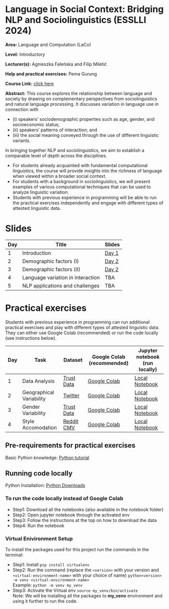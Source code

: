# Language in Social Context: Bridging NLP and Sociolinguistics (ESSLLI 2024)

<b>Area:</b> Language and Computation (LaCo)

<b>Level:</b> Introductory

<b>Lecturer(s):</b> Agnieszka Faleńska and Filip Miletić

<b>Help and practical exercises:</b> Pema Gurung

<b>Course Link:</b> [click here](https://2024.esslli.eu/placeholder-programme/course-overview.html#10)

<b>Abstract:</b>
This course explores the relationship between language and society by drawing on complementary perspectives from sociolinguistics and natural language processing. It discusses variation in language use in connection with 
- (i) speakers’ sociodemographic properties such as age, gender, and socioeconomic status; 
- (ii) speakers’ patterns of interaction; and 
- (iii) the social meaning conveyed through the use of different linguistic variants. 

In bringing together NLP and sociolinguistics, we aim to establish a comparable level of depth across the disciplines. <br>
- For students already acquainted with fundamental computational linguistics, the course will provide insights into the richness of language when viewed within a broader social context.
- For students with a background in sociolinguistics, we will present examples of various computational techniques that can be used to analyze linguistic variation.
- Students with previous experience in programming will be able to run the practical exercises independently and engage with different types of attested linguistic data.

# Slides

| Day | Title                     | Slides | 
| -- | ------------------------ | ----------- |
|1| Introduction    | [Day 1](slides/day1.pdf) |
|2| Demographic factors (I) | [Day 2](slides/day2.pdf) |
|3| Demographic factors (II) |  [Day 2](slides/day3.pdf) |
|4| Language variation in interaction | TBA |
|5| NLP applications and challenges | TBA |

# Practical exercises

Students with previous experience in programming can run additional practical exercises and play with different types of attested linguistic data. They can either use Google Colab (recommended) or run the code locally (see instructions below).

| Day | Task                     | Dataset  | Google Colab (recommended)                                                                                                                                                                        |  Jupyter notebook  (run locally) |
| -- | ------------------------ | -----------  | --------------------------------------------------------------------------------------------------------------------------------------------------------------------------- | ----------------------------------- |
| 1  | Data Analysis | [Trust Data](https://github.com/MilaNLProc/translation_bias)      | [Google Colab](https://colab.research.google.com/drive/1ctMPBupu07Nr8UsP_WuJe7VFHjjocoWE?usp=sharing)     | [Local Notebook](notebooks/Trust_Data_Analysis.ipynb) |
|2| Geographical Variability | [Twitter](http://redac.univ-tlse2.fr/corpus/canen.html) | [Google Colab](https://colab.research.google.com/drive/1Q9wdazDkoryDuld52ZzRk0UriyyjcjQH) | [Local Notebook](notebooks/TwitterData.ipynb) |
|3| Gender Variability | [Trust Data](https://github.com/MilaNLProc/translation_bias) | [Google Colab](https://colab.research.google.com/drive/1I4sUJhfr06EgE99VFy3WK0VyeOOY5SyH?usp=sharing) | [Local Notebook](notebooks/TrustData_Gender.ipynb) |
|4| Style Accomodation| [Reddit CMV](https://chenhaot.com/data/cmv/cmv.tar.bz2) | [Google Colab]([https://colab.research.google.com/drive/1I4sUJhfr06EgE99VFy3WK0VyeOOY5SyH?usp=sharing](https://colab.research.google.com/drive/1FBYynsBdVWUBLk-QDQE4kP8kSnfj1Y-k?usp=sharing)) | [Local Notebook](notebooks/CMV_Data_Analysis.ipynb) |

## Pre-requirements for practical exercises
Basic Python knowledge: [Python tutorial](https://www.tutorialspoint.com/python/index.htm) <br>

## Running code locally
Python Installation: [Python Downloads](https://www.python.org/downloads/)

### To run the code locally instead of Google Colab

- Step1: Download all the notebooks (also available in the notebook folder)
- Step2: Open jupyter notebook through the activated env
- Step3: Follow the instructions at the top on how to download the data
- Step4: Run the notebook
  
### Virtual Enivironment Setup
To install the packages used for this project run the commands in the terminal:
- Step1: Install  ``` pip install virtualenv ``` 
- Step2: Run the command (replace the ```<version>``` with your version and ```<virtual-environment-name>``` with your choice of name)
  ```python<version> -m venv <virtual-environment-name> ``` <br>
Example: ``` python -m venv my_venv ```
- Step3: Activate the Virtual env ```source my_venv/bin/activate```
<br>Note: We will be installing all the packages to <b>my_venv</b> environment and using it further to run the code.







